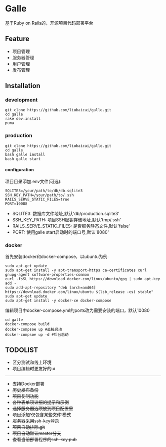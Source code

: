 # Galle
基于Ruby on Rails的，开源项目代码部署平台

## Feature
- 项目管理
- 服务器管理
- 用户管理
- 发布管理

## Installation
### development
~~~~
git clone https://github.com/liubaicai/galle.git
cd galle
rake dev:install
puma
~~~~
### production
~~~~
git clone https://github.com/liubaicai/galle.git
cd galle
bash galle install
bash galle start
~~~~
#### configuration
项目目录添加.env文件(可选): 
~~~~
SQLITE3=/your/path/to/db/db.sqlite3
SSH_KEY_PATH=/your/path/to/.ssh
RAILS_SERVE_STATIC_FILES=true
PORT=10088
~~~~
- SQLITE3: 数据库文件地址,默认'db/production.sqlite3'
- SSH_KEY_PATH: 项目SSH密钥存储地址,默认'tmp/.ssh'
- RAILS_SERVE_STATIC_FILES: 是否服务静态文件,默认'false'
- PORT: 使用galle start启动时的端口号,默认'8080'

### docker
首先安装docker和docker-compose，以ubuntu为例:
~~~
sudo apt-get update
sudo apt-get install -y apt-transport-https ca-certificates curl gnupg-agent software-properties-common
curl -fsSL https://download.docker.com/linux/ubuntu/gpg | sudo apt-key add -
sudo add-apt-repository "deb [arch=amd64] https://download.docker.com/linux/ubuntu $(lsb_release -cs) stable"
sudo apt-get update
sudo apt-get install -y docker-ce docker-compose
~~~  
编辑项目中docker-compose.yml的ports改为需要安装的端口，默认10080
~~~
cd galle
docker-compose build
docker-compsoe up #直接启动
docker-compsoe up -d #后台启动
~~~

## TODOLIST
- 区分测试和线上环境
- 项目编辑时更友好的ui
---
- ~~支持Docker部署~~
- ~~历史发布备份~~
- ~~项目复制功能~~
- ~~各种表单项详细的提示和示例~~
- ~~选择服务器选项放到项目配置里~~
- ~~项目添加‘仅包含某些文件’模式~~
- ~~服务器采用ssh-key登录~~
- ~~项目自动排除.git~~
- ~~项目自动默认master分支~~
- ~~查看当前部署程序的ssh-key.pub~~

